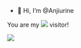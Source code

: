 - 👋 Hi, I’m @Anjiurine

You are my 
![](https://moe-counter.anjiurine.top/get/@suswhw?theme=rule34)
visitor!

![](https://github-readme-stats.vercel.app/api?username=Anjiurine&show_icons=true&count_private=true)
